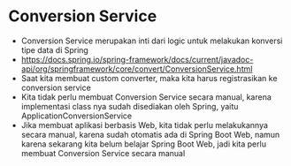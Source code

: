 # Conversion Service
* Conversion Service merupakan inti dari logic untuk melakukan konversi tipe data di Spring
* https://docs.spring.io/spring-framework/docs/current/javadoc-api/org/springframework/core/convert/ConversionService.html 
* Saat kita membuat custom converter, maka kita harus registrasikan ke conversion service
* Kita tidak perlu membuat Conversion Service secara manual, karena implementasi class nya sudah disediakan oleh Spring, yaitu ApplicationConversionService
* Jika membuat aplikasi berbasis Web, kita tidak perlu melakukannya secara manual, karena sudah otomatis ada di Spring Boot Web, namun karena sekarang kita belum belajar Spring Boot Web, jadi kita perlu membuat Conversion Service secara manual
